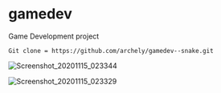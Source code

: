 # gamedev
Game Development project

```Git clone = https://github.com/archely/gamedev--snake.git```

![Screenshot_20201115_023344](https://user-images.githubusercontent.com/56447709/99160790-3303f700-26eb-11eb-8364-bee184773cc1.png)



![Screenshot_20201115_023329](https://user-images.githubusercontent.com/56447709/99160793-35665100-26eb-11eb-90bd-7802e85a8967.png)


